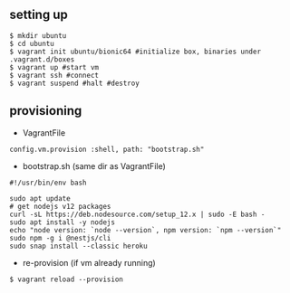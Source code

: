 ## setting up

```
$ mkdir ubuntu
$ cd ubuntu
$ vagrant init ubuntu/bionic64 #initialize box, binaries under .vagrant.d/boxes
$ vagrant up #start vm
$ vagrant ssh #connect
$ vagrant suspend #halt #destroy
```

## provisioning

* VagrantFile

```
config.vm.provision :shell, path: "bootstrap.sh"
```

* bootstrap.sh (same dir as VagrantFile)

```
#!/usr/bin/env bash

sudo apt update
# get nodejs v12 packages
curl -sL https://deb.nodesource.com/setup_12.x | sudo -E bash - 
sudo apt install -y nodejs
echo "node version: `node --version`, npm version: `npm --version`"
sudo npm -g i @nestjs/cli
sudo snap install --classic heroku
```

* re-provision (if vm already running)

```
$ vagrant reload --provision
```


